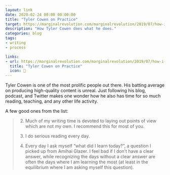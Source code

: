 ```yaml
---
layout: link
date: 2020-02-24 00:00 00:00:00
title: "Tyler Cowen on Practice"
target: https://marginalrevolution.com/marginalrevolution/2019/07/how-i-practice-at-what-i-do.html
description: "How Tyler Cowen does what he does."
categories: blog
tags:
- writing
- process

links:
- url: https://marginalrevolution.com/marginalrevolution/2019/07/how-i-practice-at-what-i-do.html
  title: "Tyler Cowen on Practice"
  icon: 📝
---
```


Tyler Cowen is one of the most prolific people out there. His batting average on producing high-quality content is unreal. Just following his blog, podcast, and Twitter makes one wonder how he also has time for so much reading, teaching, and any other life activity.

A few good ones from the list:

> 2. Much of my writing time is devoted to laying out points of view which are not my own.  I recommend this for most of you.
>
> 3. I do serious reading every day.
>
> 8. Every day I ask myself “what did I learn today?”, a question I picked up from Amihai Glazer.  I feel bad if I don’t have a clear answer, while recognizing the days without a clear answer are often the days where I am learning the most (at least in the equilibrium where I am asking myself this question).
